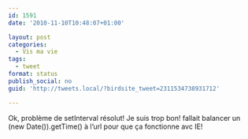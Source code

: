 ```yaml
---
id: 1591
date: '2010-11-10T10:48:07+01:00'

layout: post
categories:
  - Vis ma vie
tags:
  - tweet
format: status
publish_social: no
guid: 'http://tweets.local/?birdsite_tweet=2311534738931712'

---
```


Ok, problème de setInterval résolut! Je suis trop bon! fallait balancer un (new Date()).getTime() à l’url pour que ça fonctionne avc IE!
